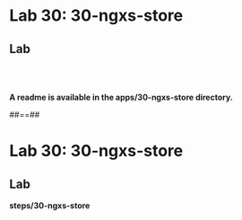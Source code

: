 <!-- .slide: class="exercice"-->
# Lab 30: 30-ngxs-store
## Lab

<br><br>

<b>A readme is available in the apps/30-ngxs-store directory.</b>

##==##

<!-- .slide: class="full-center exercice" -->
# Lab 30: 30-ngxs-store
## Lab
__steps/30-ngxs-store__
